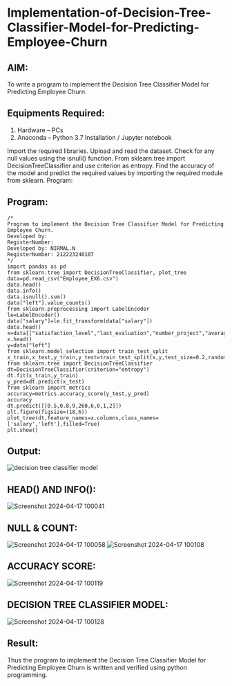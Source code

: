 # Implementation-of-Decision-Tree-Classifier-Model-for-Predicting-Employee-Churn

## AIM:
To write a program to implement the Decision Tree Classifier Model for Predicting Employee Churn.

## Equipments Required:
1. Hardware – PCs
2. Anaconda – Python 3.7 Installation / Jupyter notebook


Import the required libraries.
Upload and read the dataset.
Check for any null values using the isnull() function.
From sklearn.tree import DecisionTreeClassifier and use criterion as entropy.
Find the accuracy of the model and predict the required values by importing the required module from sklearn.
Program:

## Program:
```
/*
Program to implement the Decision Tree Classifier Model for Predicting Employee Churn.
Developed by: 
RegisterNumber:  
Developed by: NIRMAL.N
RegisterNumber: 212223240107
*/
import pandas as pd
from sklearn.tree import DecisionTreeClassifier, plot_tree
data=pd.read_csv("Employee_EX6.csv")
data.head()
data.info()
data.isnull().sum()
data["left"].value_counts()
from sklearn.preprocessing import LabelEncoder
le=LabelEncoder()
data["salary"]=le.fit_transform(data["salary"])
data.head()
x=data[["satisfaction_level","last_evaluation","number_project","average_montly_hours","time_spend_company","Work_accident","promotion_last_5years","salary"]]
x.head()
y=data["left"]
from sklearn.model_selection import train_test_split
x_train,x_test,y_train,y_test=train_test_split(x,y,test_size=0.2,random_state=100)
from sklearn.tree import DecisionTreeClassifier
dt=DecisionTreeClassifier(criterion="entropy")
dt.fit(x_train,y_train)
y_pred=dt.predict(x_test)
from sklearn import metrics
accuracy=metrics.accuracy_score(y_test,y_pred)
accuracy
dt.predict([[0.5,0.8,9,260,6,0,1,2]])
plt.figure(figsize=(18,6))
plot_tree(dt,feature_names=x.columns,class_names=['salary','left'],filled=True)
plt.show()
```

## Output:
![decision tree classifier model](sam.png)
## HEAD() AND INFO():
   ![Screenshot 2024-04-17 100041](https://github.com/AkilaMohan/Implementation-of-Decision-Tree-Classifier-Model-for-Predicting-Employee-Churn/assets/161271714/b39eb792-0496-42ef-85bd-27abb14928bd)

## NULL & COUNT:
   ![Screenshot 2024-04-17 100058](https://github.com/AkilaMohan/Implementation-of-Decision-Tree-Classifier-Model-for-Predicting-Employee-Churn/assets/161271714/38559536-42e8-4f21-9f81-b892370984ba)
   ![Screenshot 2024-04-17 100108](https://github.com/AkilaMohan/Implementation-of-Decision-Tree-Classifier-Model-for-Predicting-Employee-Churn/assets/161271714/30860a3a-9ac6-496f-985b-35d00a5af4a0)

## ACCURACY SCORE:

   ![Screenshot 2024-04-17 100119](https://github.com/AkilaMohan/Implementation-of-Decision-Tree-Classifier-Model-for-Predicting-Employee-Churn/assets/161271714/b0abab31-e351-45fa-83a9-a226833a7eec)

## DECISION TREE CLASSIFIER MODEL:

  ![Screenshot 2024-04-17 100128](https://github.com/AkilaMohan/Implementation-of-Decision-Tree-Classifier-Model-for-Predicting-Employee-Churn/assets/161271714/9d1d9a95-def0-432a-86ad-7f89f49450c2)

## Result:
Thus the program to implement the  Decision Tree Classifier Model for Predicting Employee Churn is written and verified using python programming.
